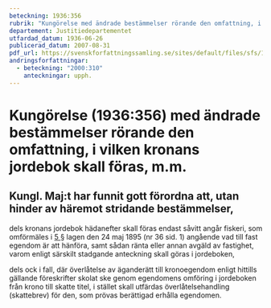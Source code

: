 ```yaml
---
beteckning: 1936:356
rubrik: "Kungörelse med ändrade bestämmelser rörande den omfattning, i vilken kronans jordebok skall föras, m.m."
departement: Justitiedepartementet
utfardad_datum: 1936-06-26
publicerad_datum: 2007-08-31
pdf_url: https://svenskforfattningssamling.se/sites/default/files/sfs/1936-06/SFS1936-356.pdf
andringsforfattningar:
  - beteckning: "2000:310"
    anteckningar: upph.
---
```


# Kungörelse (1936:356) med ändrade bestämmelser rörande den omfattning, i vilken kronans jordebok skall föras, m.m.

## Kungl. Maj:t har funnit gott förordna att, utan hinder av häremot stridande bestämmelser,

dels kronans jordebok hädanefter skall föras endast såvitt angår fiskeri, som omförmäles i [5 §](#5) lagen den 24 maj 1895 (nr 36 sid. 1) angående vad till fast egendom är att hänföra, samt sådan ränta eller annan avgäld av fastighet, varom enligt särskilt stadgande anteckning skall göras i jordeboken,

dels ock i fall, där överlåtelse av äganderätt till kronoegendom enligt hittills gällande föreskrifter skolat ske genom egendomens omföring i jordeboken från krono till skatte titel, i stället skall utfärdas överlåtelsehandling (skattebrev) för den, som prövas berättigad erhålla egendomen.